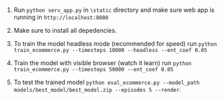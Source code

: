 1. Run `python serv_app.py` in `\static` directory and make sure web app is running in `http://localhost:8080`

2. Make sure to install all depedencies.

3. To train the model headless mode (recommended for speed) run `python train_ecommerce.py --timesteps 10000 --headless --ent_coef 0.05`

4. Train the model with visible browser (watch it learn) run `python train_ecommerce.py --timesteps 50000 --ent_coef 0.05`

5. To test the trained model `python eval_ecommerce.py --model_path models/best_model/best_model.zip --episodes 5 --render`.

